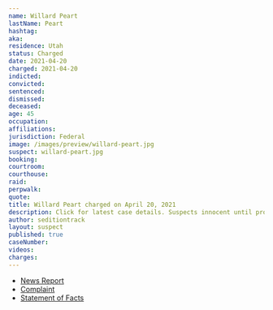 ```yaml
---
name: Willard Peart
lastName: Peart
hashtag:
aka:
residence: Utah
status: Charged
date: 2021-04-20
charged: 2021-04-20
indicted:
convicted:
sentenced:
dismissed:
deceased:
age: 45
occupation:
affiliations:
jurisdiction: Federal
image: /images/preview/willard-peart.jpg
suspect: willard-peart.jpg
booking:
courtroom:
courthouse:
raid:
perpwalk:
quote:
title: Willard Peart charged on April 20, 2021
description: Click for latest case details. Suspects innocent until proven guilty.
author: seditiontrack
layout: suspect
published: true
caseNumber:
videos:
charges:
---
```

- [News Report](https://www.abc4.com/news/local-news/southern-utah-man-arrested-after-admitting-to-entering-capitol-on-jan-6/)
- [Complaint](https://www.justice.gov/usao-dc/case-multi-defendant/file/1389171/download)
- [Statement of Facts](https://www.justice.gov/usao-dc/case-multi-defendant/file/1389176/download)
